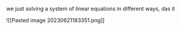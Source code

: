 we just solving a system of linear equations in different ways, das it

![[Pasted image 20230621183351.png]]

